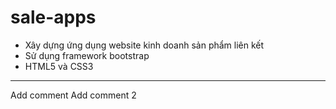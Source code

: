# sale-apps
- Xây dựng ứng dụng website kinh doanh sản phẩm liên kết
- Sử dụng framework bootstrap
- HTML5 và CSS3
------------------------------
Add comment
Add comment 2

